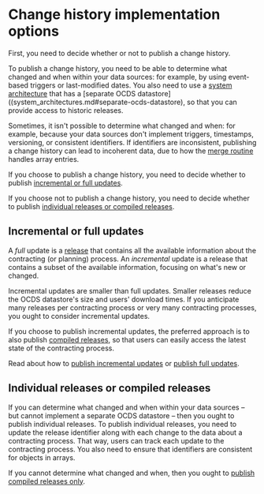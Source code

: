 # Change history implementation options

First, you need to decide whether or not to publish a change history.

To publish a change history, you need to be able to determine what changed and when within your data sources: for example, by using event-based triggers or last-modified dates. You also need to use a [system architecture](system_architectures) that has a [separate OCDS datastore]((system_architectures.md#separate-ocds-datastore), so that you can provide access to historic releases.

Sometimes, it isn't possible to determine what changed and when: for example, because your data sources don't implement triggers, timestamps, versioning, or consistent identifiers. If identifiers are inconsistent, publishing a change history can lead to incoherent data, due to how the [merge routine](../../schema/merging.md#merge-routine) handles array entries.

If you choose to publish a change history, you need to decide whether to publish [incremental or full updates](#incremental-or-full-updates).

If you choose not to publish a change history, you need to decide whether to publish [individual releases or compiled releases](#individual-releases-or-compiled-releases).

## Incremental or full updates

A *full* update is a [release](../../schema/reference) that contains all the available information about the contracting (or planning) process. An *incremental* update is a release that contains a subset of the available information, focusing on what's new or changed.

Incremental updates are smaller than full updates. Smaller releases reduce the OCDS datastore's size and users' download times. If you anticipate many releases per contracting process or very many contracting processes, you ought to consider incremental updates.

If you choose to publish incremental updates, the preferred approach is to also publish [compiled releases](../../schema/records_reference.md#compiled-release), so that users can easily access the latest state of the contracting process.

Read about how to [publish incremental updates](incremental_updates) or [publish full updates](full_updates).

## Individual releases or compiled releases

If you can determine what changed and when within your data sources – but cannot implement a separate OCDS datastore – then you ought to publish individual releases. To publish individual releases, you need to update the release identifier along with each change to the data about a contracting process. That way, users can track each update to the contracting process. You also need to ensure that identifiers are consistent for objects in arrays.

If you cannot determine what changed and when, then you ought to [publish compiled releases only](no_change_history).
